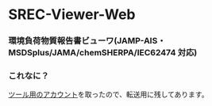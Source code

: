 # SREC-Viewer-Web
### 環境負荷物質報告書ビューワ(JAMP-AIS・MSDSplus/JAMA/chemSHERPA/IEC62474 対応)

### これなに？
[ツール用のアカウント](https://srec-viewer.github.io/online/)を取ったので、転送用に残してあります。